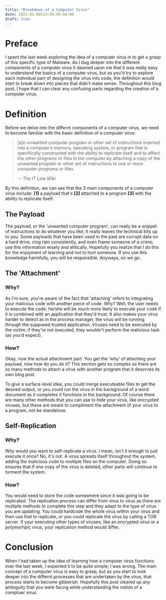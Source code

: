 ```yaml
---
title: "Breakdown of a Computer Virus"
date: 2021-05-08T13:58:05-04:00
draft: true
---
```


# Preface

I spent the last week exploring the idea of a computer virus in to get a grasp of this specific type of Malware. As I dug deeper into the different components of a computer virus it dawned upon me that it was really easy to understand the basics of a computer virus, but as you'd try to explore each individual part of designing the virus into code, the definition would start to break down into pieces that didn't make sense. Throughout this blog post, I hope that I can clear any confusing parts regarding the creation of a computer virus.

# Definition

Before we delve into the differnt components of a computer virus, we need to become familiar with the basic definition of a computer virus:

> [a]n unwanted computer program or other set of instructions inserted into a computer’s memory,
> operating system, or program that is specifically constructed with the ability to replicate itself and to affect
> the other programs or files in the computer by attaching a copy of the unwanted program or other set of
> instructions to one or more computer programs or files.
>
> -- *The IT Law Wiki*

By this definition, we can see that the 3 main components of a computer virus include: **[1]** a payload that's **[2]** attached to a program **[3]** with the ability to replicate itself.

## The Payload

The payload, or the 'unwanted computer program', can really be a snippet of instructions to do whatever you like; it really leaves the technical bits up to you. Some payloads that have been used in the past are corrupt data on a hard drive, clog ram consistently, and even frame someone of a crime; use this information wisely and ehtically. Hopefully you realize that I do this for the enjoyment of learning and not to hurt someone. If you use this knowledge harmfully, you will be responsible. Anyways, on we go.

## The 'Attachment'

### Why?

As I'm sure, you're aware of the fact that 'attaching' refers to integrating your malicous code with another piece of code. Why? Well, the user needs to execute the code; he/she will be much more likely to execute your code if it is combined with an application that they'd trust. It also makes your virus harder to detect as in the process manager, the virus will be running through the supposed trusted application. Viruses need to be executed by the victim; if they're not executed, they wouldn't perform the malicious task (as you'd expect). 

### How?

Okay, now the actual attachment part. You get the 'why' of attaching your payload, now how do you do it? This section gets so complex as there are so many methods to attach a virus with another program that it deserves its own blog post.

To give a surface-level idea, you could merge executeable files to get the desired output, or you could run the virus in the background of a word document as it completes it functions in the background. Of course there are many other methods that you can use to hide your virus, like encrypted viruses, but these are meant to compliment the attachment of your virus to a program, not be standalone.

## Self-Replication

### Why?

Why would you want to self-replicate a virus. I mean, isn't it enough to just execute it once? No, it's not. A virus spreads itself throughout the system, adding the malicious code to multiple files on the computer. Doing so ensures that if one copy of the virus is deleted, other parts will continue to torment the system.

### How?

You would need to store the code somewhere since it was going to be replicated. The replication process can differ from virus to virus as there are multiple methods to complete this step and they adapt to the type of virus you are updating. You could hardcode the whole virus within your virus and then use that to replicate, or you could replicate the virus by calling a TOR server. If your executing other types of viruses, like an encrypted virus or a polymorhpic virus, your replication method would differ.

# Conclusion

When I had taken up the idea of learning how a computer virus functions over the last week, I expected it to be quite simple; I was wrong. The main concept of a computer virus is easy to grasp, but as you start to look deeper into the differnt processes that are undertaken by the virus, that process starts to become gibberish. Hopefully this post cleared up any ambiguity that you were facing while understanding the notion of a comptuer virus. 
